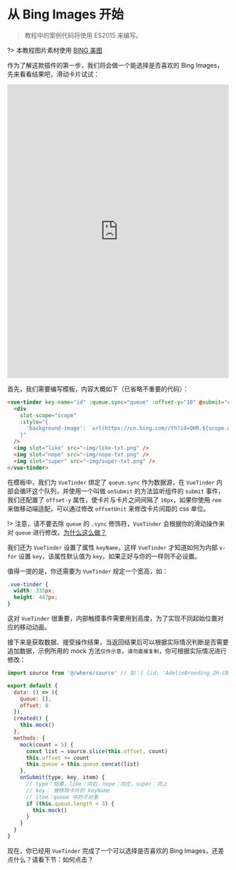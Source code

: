 # 从 Bing Images 开始

> 教程中的案例代码将使用 ES2015 来编写。

?> 本教程图片素材使用 [BING 美图](https://bing.com/)

作为了解这款插件的第一步，我们将会做一个能选择是否喜欢的 Bing Images，先来看看结果吧，滑动卡片试试：

<iframe width="100%" height="667" src="https://codesandbox.io/embed/vue-tinder-bing-images-zufp4" allowpaymentrequest allowfullscreen="allowfullscreen" frameborder="0"></iframe>

首先，我们需要编写模板，内容大概如下（已省略不重要的代码）：

``` html
<vue-tinder key-name="id" :queue.sync="queue" :offset-y="10" @submit="onSubmit">
  <div
    slot-scope="scope"
    :style="{
      'background-image': `url(https://cn.bing.com//th?id=OHR.${scope.data.id}_UHD.jpg&pid=hp&w=720&h=1280&rs=1&c=4&r=0)`
    }"
  />
  <img slot="like" src="~img/like-txt.png" />
  <img slot="nope" src="~img/nope-txt.png" />
  <img slot="super" src="~img/super-txt.png" />
</vue-tinder>
```

在模板中，我们为 `VueTinder` 绑定了 `queue.sync` 作为数据源，在 `VueTinder` 内部会循环这个队列，并使用一个叫做 `onSubmit` 的方法监听组件的 `submit` 事件，我们还配置了 `offset-y` 属性，使卡片与卡片之间间隔了  `10px`，如果你使用 `rem` 来做移动端适配，可以通过修改 `offsetUnit` 来修改卡片间距的 css 单位。

!> 注意，请不要去除 `queue` 的 `.sync` 修饰符，`VueTinder` 会根据你的滑动操作来对 `queue` 进行修改。[为什么这么做？](https://cn.vuejs.org/v2/guide/components-custom-events.html)

我们还为 `VueTinder` 设置了属性 `keyName`，这样 `VueTinder` 才知道如何为内部 `v-for` 设置 `key`，该属性默认值为 `key`，如果正好与你的一样则不必设置。

值得一提的是，你还需要为 `VueTinder` 规定一个宽高，如：

``` css
.vue-tinder {
  width: 335px;
  height: 447px;
}
```

这对 `VueTinder` 很重要，内部触摸事件需要用到高度，为了实现不同起始位置对应的移动动画。

接下来是获取数据、接受操作结果，当返回结果后可以根据实际情况判断是否需要追加数据，示例所用的 mock 方法`仅作示意`，`请勿直接复制`，你可根据实际情况进行修改：
```js
import source from '@/where/source' // 如：[ {id: 'AdelieBreeding_ZH-CN1750945258'} , ... ]

export default {
  data: () => ({
    queue: [],
    offset: 0
  }),
  created() {
    this.mock()
  },
  methods: {
    mock(count = 5) {
      const list = source.slice(this.offset, count)
      this.offset += count
      this.queue = this.queue.concat(list)
    },
    onSubmit(type, key, item) {
      // type：结果，like：向右，nope：向左，super：向上
      // key： 被移除卡片的 keyName
      // item：queue 中的子对象
      if (this.queue.length < 3) {
        this.mock()
      }
    }
  }
}
```

现在，你已经用 `VueTinder` 完成了一个可以选择是否喜欢的 Bing Images，还差点什么？请看下节：如何点击？

